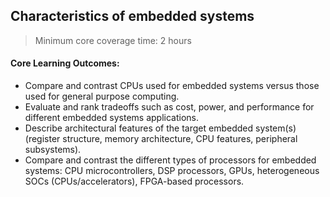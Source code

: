 ## Characteristics of embedded systems

> Minimum core coverage time: 2 hours

#### Core Learning Outcomes:

- Compare and contrast CPUs used for embedded systems versus those used for general purpose computing.
- Evaluate and rank tradeoffs such as cost, power, and performance for different embedded systems applications.
- Describe architectural features of the target embedded system(s) (register structure, memory architecture, CPU features, peripheral subsystems).
- Compare and contrast the different types of processors for embedded systems: CPU microcontrollers, DSP processors, GPUs, heterogeneous SOCs (CPUs/accelerators), FPGA-based processors.
